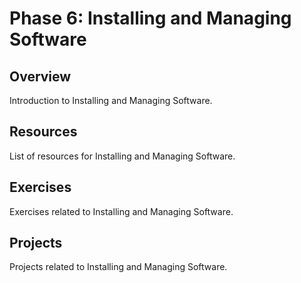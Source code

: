 # Phase 6: Installing and Managing Software

## Overview

Introduction to Installing and Managing Software.

## Resources

List of resources for Installing and Managing Software.

## Exercises

Exercises related to Installing and Managing Software.

## Projects

Projects related to Installing and Managing Software.
